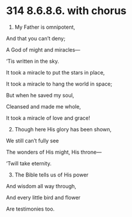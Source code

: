 # 314 8.6.8.6. with chorus

1.  My Father is omnipotent,

And that you can’t deny;

A God of might and miracles—

‘Tis written in the sky.

It took a miracle to put the stars in place,

It took a miracle to hang the world in space;

But when he saved my soul,

Cleansed and made me whole,

It took a miracle of love and grace!

2.  Though here His glory has been shown,

We still can’t fully see

The wonders of His might, His throne—

‘Twill take eternity.

3.  The Bible tells us of His power

And wisdom all way through,

And every little bird and flower

Are testimonies too.

